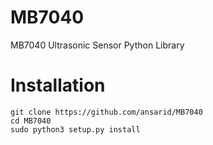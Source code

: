 # MB7040
MB7040 Ultrasonic Sensor Python Library

# Installation
```
git clone https://github.com/ansarid/MB7040
cd MB7040
sudo python3 setup.py install
```
